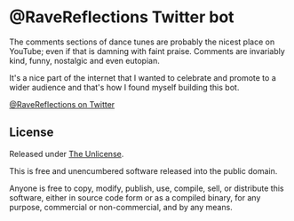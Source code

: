 # @RaveReflections Twitter bot

The comments sections of dance tunes are probably the nicest place on YouTube; even if that is damning with faint praise. Comments are invariably kind, funny, nostalgic and even eutopian.

It's a nice part of the internet that I wanted to celebrate and promote to a wider audience and that's how I found myself building this bot.

[@RaveReflections on Twitter](https://twitter.com/ravereflections)

## License

Released under [The Unlicense](https://github.com/thubbs/rave-reflections-bot/blob/main/LICENSE).

This is free and unencumbered software released into the public domain.

Anyone is free to copy, modify, publish, use, compile, sell, or distribute this software, either in source code form or as a compiled binary, for any purpose, commercial or non-commercial, and by any means.
